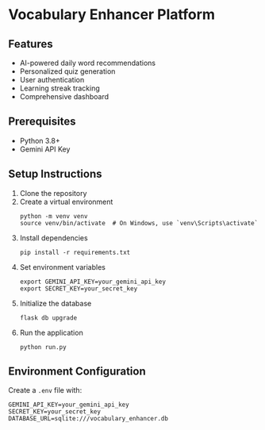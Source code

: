 # Vocabulary Enhancer Platform

## Features
- AI-powered daily word recommendations
- Personalized quiz generation
- User authentication
- Learning streak tracking
- Comprehensive dashboard

## Prerequisites
- Python 3.8+
- Gemini API Key

## Setup Instructions
1. Clone the repository
2. Create a virtual environment
   ```
   python -m venv venv
   source venv/bin/activate  # On Windows, use `venv\Scripts\activate`
   ```
3. Install dependencies
   ```
   pip install -r requirements.txt
   ```
4. Set environment variables
   ```
   export GEMINI_API_KEY=your_gemini_api_key
   export SECRET_KEY=your_secret_key
   ```
5. Initialize the database
   ```
   flask db upgrade
   ```
6. Run the application
   ```
   python run.py
   ```

## Environment Configuration
Create a `.env` file with:
```
GEMINI_API_KEY=your_gemini_api_key
SECRET_KEY=your_secret_key
DATABASE_URL=sqlite:///vocabulary_enhancer.db
```